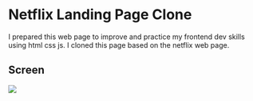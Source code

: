 <h1>Netflix Landing Page Clone</h1>
I prepared this web page to improve and practice my frontend dev skills using html css js.
I cloned this page based on the netflix web page. 


<h2> Screen</h2>

![](Netflix.gif)
